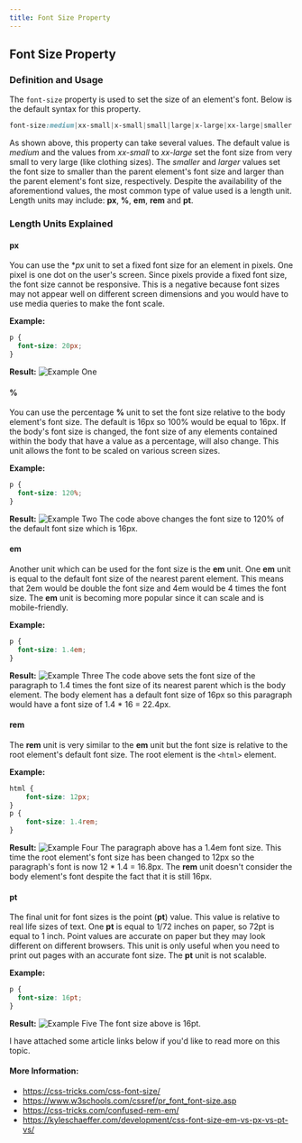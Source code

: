 ```yaml
---
title: Font Size Property
---
```

## Font Size Property

### Definition and Usage

The `font-size` property is used to set the size of an element's font. Below is the default syntax for this property.

```css
font-size:medium|xx-small|x-small|small|large|x-large|xx-large|smaller|larger|length|initial|inherit;
```
As shown above, this property can take several values. The default value is *medium* and the values from *xx-small* to *xx-large* set the font size from very small to very large (like clothing sizes). The *smaller* and *larger* values set the font size to smaller than the parent element's font size and larger than the parent element's font size, respectively. Despite the availability of the aforementiond values, the most common type of value used is a length unit. Length units may include: **px**, **%**, **em**, **rem** and **pt**.

### Length Units Explained

#### px

You can use the **px* unit to set a fixed font size for an element in pixels. One pixel is one dot on the user's screen. Since pixels provide a fixed font size, the font size cannot be responsive. This is a negative because font sizes may not appear well on different screen dimensions and you would have to use media queries to make the font scale.

**Example:**

```css
p {
  font-size: 20px;
}
```
**Result:**
![Example One](https://image.prntscr.com/image/TI_29z3FRO20dJD2Dc7JJA.png)

#### %

You can use the percentage **%** unit to set the font size relative to the body element's font size. The default is 16px so 100% would be equal to 16px. If the body's font size is changed, the font size of any elements contained within the body that have a value as a percentage, will also change. This unit allows the font to be scaled on various screen sizes.

**Example:**

```css
p {
  font-size: 120%;
}
```
**Result:**
![Example Two](https://image.prntscr.com/image/P9HTpWbETeyjZhxzf9z-SA.png)
The code above changes the font size to 120% of the default font size which is 16px.

#### em

Another unit which can be used for the font size is the **em** unit. One **em** unit is equal to the default font size of the nearest parent element. This means that 2em would be double the font size and 4em would be 4 times the font size. The **em** unit is becoming more popular since it can scale and is mobile-friendly. 

**Example:**

```css
p {
  font-size: 1.4em;
}
```
**Result:**
![Example Three](https://image.prntscr.com/image/AeCJ0TCbRHqOTAFJ9CYNUQ.png)
The code above sets the font size of the paragraph to 1.4 times the font size of its nearest parent which is the body element. The body element has a default font size of 16px so this paragraph would have a font size of 1.4 * 16 = 22.4px.

#### rem

The **rem** unit is very similar to the **em** unit but the font size is relative to the root element's default font size. The root element is the `<html>` element.

**Example:**
```css
html {
	font-size: 12px;
}
p {
	font-size: 1.4rem;
}
```
**Result:**
![Example Four](https://image.prntscr.com/image/V5bn69UmSPOHSVM5YSAcyw.png)
The paragraph above has a 1.4em font size. This time the root element's font size has been changed to 12px so the paragraph's font is now 12 * 1.4 = 16.8px. The **rem** unit doesn't consider the body element's font despite the fact that it is still 16px.

#### pt

The final unit for font sizes is the point (**pt**) value. This value is relative to real life sizes of text. One **pt** is equal to 1/72 inches on paper, so 72pt is equal to 1 inch. Point values are accurate on paper but they may look different on different browsers. This unit is only useful when you need to print out pages with an accurate font size. The **pt** unit is not scalable.

**Example:**
```css
p {
  font-size: 16pt;
}
```
**Result:**
![Example Five](https://image.prntscr.com/image/IyOOr_WCT963wa0DoWyoOg.png)
The font size above is 16pt.

I have attached some article links below if you'd like to read more on this topic.

#### More Information:

* https://css-tricks.com/css-font-size/
* https://www.w3schools.com/cssref/pr_font_font-size.asp
* https://css-tricks.com/confused-rem-em/
* https://kyleschaeffer.com/development/css-font-size-em-vs-px-vs-pt-vs/




